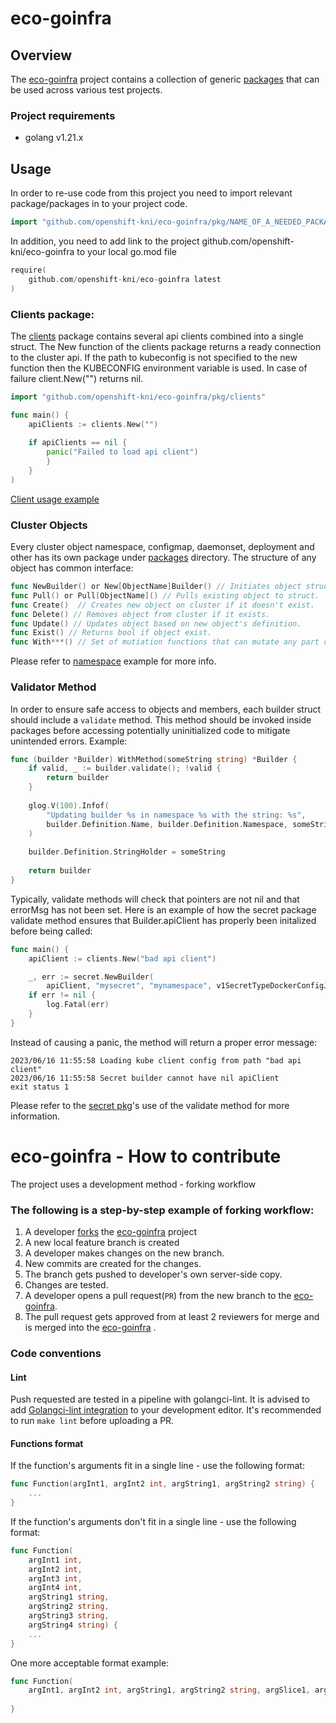# eco-goinfra

## Overview
The [eco-goinfra](https://github.com/openshift-kni/eco-goinfra) project contains a collection of generic [packages](./pkg) that can be used across various test projects.

### Project requirements
* golang v1.21.x

## Usage
In order to re-use code from this project you need to import relevant package/packages in to your project code.

```go
import "github.com/openshift-kni/eco-goinfra/pkg/NAME_OF_A_NEEDED_PACKAGE"
```
In addition, you need to add link to the project github.com/openshift-kni/eco-goinfra to your local go.mod file

```go
require(
    github.com/openshift-kni/eco-goinfra latest
)
```



### Clients package:
The [clients](./pkg/clients) package contains several api clients combined into a single struct.
The New function of the clients package returns a ready connection to the cluster api.
If the path to kubeconfig is not specified to the new function then the KUBECONFIG environment variable is used.
In case of failure client.New("") returns nil.
```go
import "github.com/openshift-kni/eco-goinfra/pkg/clients"

func main() {
    apiClients := clients.New("")
	
    if apiClients == nil {
        panic("Failed to load api client")
        }
    }
)
```
[Client usage example](./usage/client/client.go)

### Cluster Objects
Every cluster object namespace, configmap, daemonset, deployment and other has its own package under [packages](./pkg) directory.
The structure of any object has common interface:
```go
func NewBuilder() or New[ObjectName]Builder() // Initiates object struct. This function require minimum set of parameters that are required to create the object on a cluster.
func Pull() or Pull[ObjectName]() // Pulls existing object to struct.
func Create()  // Creates new object on cluster if it doesn't exist.
func Delete() // Removes object from cluster if it exists.
func Update() // Updates object based on new object's definition.
func Exist() // Returns bool if object exist.
func With***() // Set of mutiation functions that can mutate any part of the object. 
```
Please refer to [namespace](./usage/namespace/namespace.go) example for more info.

### Validator Method
In order to ensure safe access to objects and members, each builder struct should include a `validate` method. This method should be invoked inside packages before accessing potentially uninitialized code to mitigate unintended errors. Example:
```go
func (builder *Builder) WithMethod(someString string) *Builder {
    if valid, _ := builder.validate(); !valid {
        return builder
    }
    
    glog.V(100).Infof(
        "Updating builder %s in namespace %s with the string: %s",
        builder.Definition.Name, builder.Definition.Namespace, someString
    )
    
    builder.Definition.StringHolder = someString
    
    return builder
}
```
Typically, validate methods will check that pointers are not nil and that errorMsg has not been set. Here is an example of how the secret package validate method ensures that Builder.apiClient has properly been initalized before being called:
```go
func main() {
	apiClient := clients.New("bad api client")

	_, err := secret.NewBuilder(
        apiClient, "mysecret", "mynamespace", v1SecretTypeDockerConfigJson).Create()
	if err != nil {
		log.Fatal(err)
	}
}
```
Instead of causing a panic, the method will return a proper error message:
```
2023/06/16 11:55:58 Loading kube client config from path "bad api client"
2023/06/16 11:55:58 Secret builder cannot have nil apiClient
exit status 1
```
Please refer to the [secret pkg](./pkg/secret/secret.go)'s use of the validate method for more information.

# eco-goinfra - How to contribute

The project uses a development method - forking workflow
### The following is a step-by-step example of forking workflow:
1) A developer [forks](https://docs.gitlab.com/ee/user/project/repository/forking_workflow.html#creating-a-fork)
   the [eco-goinfra](https://github.com/openshift-kni/eco-goinfra) project
2) A new local feature branch is created
3) A developer makes changes on the new branch.
4) New commits are created for the changes.
5) The branch gets pushed to developer's own server-side copy.
6) Changes are tested.
7) A developer opens a pull request(`PR`) from the new branch to
   the [eco-goinfra](https://github.com/openshift-kni/eco-goinfra).
8) The pull request gets approved from at least 2 reviewers for merge and is merged into
   the [eco-goinfra](https://github.com/openshift-kni/eco-goinfra) .

### Code conventions
#### Lint
Push requested are tested in a pipeline with golangci-lint. It is advised to add [Golangci-lint integration](https://golangci-lint.run/usage/integrations/) to your development editor. It's recommended to run `make lint` before uploading a PR.

#### Functions format
If the function's arguments fit in a single line - use the following format:
```go
func Function(argInt1, argInt2 int, argString1, argString2 string) {
    ...
}
```

If the function's arguments don't fit in a single line - use the following format:
```go
func Function(
    argInt1 int,
    argInt2 int,
    argInt3 int,
    argInt4 int,
    argString1 string,
    argString2 string,
    argString3 string,
    argString4 string) {
    ...
}
```
One more acceptable format example:
```go
func Function(
    argInt1, argInt2 int, argString1, argString2 string, argSlice1, argSlice2 []string) {
	
}
```